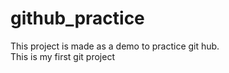 # github_practice
This project is made as a demo to practice git hub.
<br> This is my first git project

